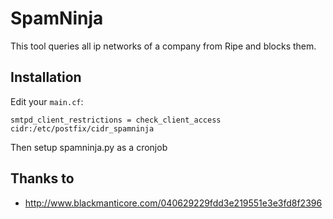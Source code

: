 SpamNinja
=========

This tool queries all ip networks of a company from Ripe and blocks them.


Installation
------------

Edit your `main.cf`:

```
smtpd_client_restrictions = check_client_access cidr:/etc/postfix/cidr_spamninja
```

Then setup spamninja.py as a cronjob


Thanks to
---------

- http://www.blackmanticore.com/040629229fdd3e219551e3e3fd8f2396
